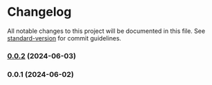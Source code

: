 # Changelog

All notable changes to this project will be documented in this file. See [standard-version](https://github.com/conventional-changelog/standard-version) for commit guidelines.

### [0.0.2](https://github.com/IbraheemAljolani/POSv2/compare/v0.0.1...v0.0.2) (2024-06-03)

### 0.0.1 (2024-06-02)
